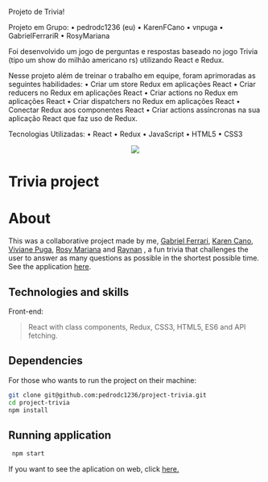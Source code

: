 Projeto de Trivia!

Projeto em Grupo:
• pedrodc1236 (eu)
• KarenFCano
• vnpuga
• GabrielFerrariR
• RosyMariana

Foi desenvolvido um jogo de perguntas e respostas baseado no jogo Trivia (tipo um show do milhão americano rs) utilizando React e Redux.

Nesse projeto além de treinar o trabalho em equipe, foram aprimoradas as seguintes habilidades:
• Criar um store Redux em aplicações React
• Criar reducers no Redux em aplicações React
• Criar actions no Redux em aplicações React
• Criar dispatchers no Redux em aplicações React
• Conectar Redux aos componentes React
• Criar actions assíncronas na sua aplicação React que faz uso de Redux.

Tecnologias Utilizadas:
• React
• Redux
• JavaScript
• HTML5
• CSS3

<p align="center">
  <img src="./public/gif1.gif" />
</p>

# Trivia project

# About
This was a collaborative project made by me, [Gabriel Ferrari](), [Karen Cano](), [Viviane Puga](), [Rosy Mariana]() and [Raynan]() , a fun trivia that challenges the user to answer as many questions as possible in the shortest possible time. See the application [here](https://triviafdm.netlify.app/).

## Technologies and skills

Front-end:
>  React with class components, Redux, CSS3, HTML5, ES6 and API fetching.


## Dependencies

For those who wants to run the project on their machine:
```bash
git clone git@github.com:pedrodc1236/project-trivia.git
cd project-trivia
npm install
``` 
## Running application
```bash
 npm start
 ``` 

 If you want to see the aplication on web, click [here.]()
